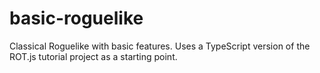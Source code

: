 # basic-roguelike
Classical Roguelike with basic features. Uses a TypeScript version of the ROT.js tutorial project as a starting point.
